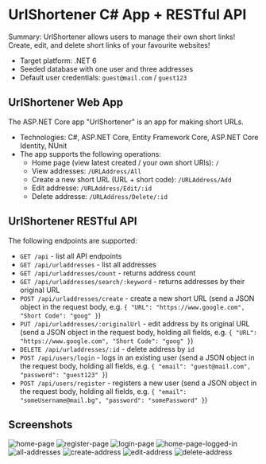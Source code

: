 # UrlShortener C# App + RESTful API

Summary: UrlShortener allows users to manage their own short links! Create, edit, and delete short links of your favourite websites!

- Target platform: .NET 6
- Seeded database with one user and three addresses
- Default user credentials: `guest@mail.com` / `guest123`

## UrlShortener Web App

The ASP.NET Core app "UrlShortener" is an app for making short URLs.

- Technologies: C#, ASP.NET Core, Entity Framework Core, ASP.NET Core Identity, NUnit
- The app supports the following operations:
  - Home page (view latest created / your own short URls): `/`
  - View addresses: `/URLAddress/All`
  - Create a new short URL (URL + short code): `/URLAddress/Add`
  - Edit addresse: `/URLAddress/Edit/:id`
  - Delete addresse: `/URLAddress/Delete/:id`

## UrlShortener RESTful API

The following endpoints are supported:

- `GET /api` - list all API endpoints
- `GET /api/urladdresses` - list all addresses
- `GET /api/urladdresses/count` - returns address count
- `GET /api/urladdresses/search/:keyword` - returns addresses by their original URL
- `POST /api/urladdresses/create` - create a new short URL (send a JSON object in the request body, e.g. `{ "URL": "https://www.google.com", "Short Code": "goog" }`)
- `PUT /api/urladdresses/:originalUrl` - edit address by its original URL (send a JSON object in the request body, holding all fields, e.g. `{ "URL": "https://www.google.com", "Short Code": "goog" }`)
- `DELETE /api/urladdresses/:id` - delete address by `id`
- `POST /api/users/login` - logs in an existing user (send a JSON object in the request body, holding all fields, e.g. `{ "email": "guest@mail.com", "password": "guest123" }`)
- `POST /api/users/register` - registers a new user (send a JSON object in the request body, holding all fields, e.g. `{ "email": "someUsername@mail.bg", "password": "somePassword" }`)

## Screenshots

![home-page](https://github.com/SoftUni/ShortURL/assets/72888249/ff511d23-9f03-41ae-8bb3-375021495075)
![register-page](https://github.com/SoftUni/ShortURL/assets/72888249/ae3acba2-10df-4a00-a491-c034814080a0)
![login-page](https://github.com/SoftUni/ShortURL/assets/72888249/43b8d7fb-2a10-452f-8c1b-bb7184b33ef5)
![home-page-logged-in](https://github.com/SoftUni/ShortURL/assets/72888249/bb2289f0-73fc-4cfd-bc36-ed97a339640e)
![all-addresses](https://github.com/SoftUni/ShortURL/assets/72888249/eef04f19-d9f8-4b90-afde-cb75dd058be4)
![create-address](https://github.com/SoftUni/ShortURL/assets/72888249/997df6e6-1ded-432b-bdd2-fd198790e72a)
![edit-address](https://github.com/SoftUni/ShortURL/assets/72888249/97cb50a8-a0f0-42b5-aad8-9d7b709800ec)
![delete-address](https://github.com/SoftUni/ShortURL/assets/72888249/d515f403-9a8f-4690-81e7-8ffd8f641e4d)

